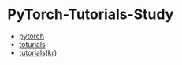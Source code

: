# PyTorch-Tutorials-Study

- [pytorch](https://pytorch.org)
- [toturials](https://pytorch.org/tutorials/)
- [tutorials(kr)](https://tutorials.pytorch.kr/)
